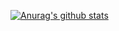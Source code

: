 [![Anurag's github stats](https://github-readme-stats.vercel.app/api?username=spianmo&theme=gruvbox)](https://github.com/anuraghazra/github-readme-stats)
